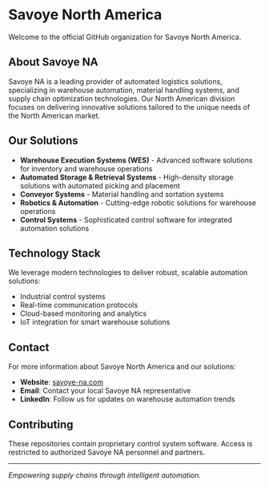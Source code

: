 # Savoye North America

Welcome to the official GitHub organization for Savoye North America.

## About Savoye NA

Savoye NA is a leading provider of automated logistics solutions, specializing in warehouse automation, material handling systems, and supply chain optimization technologies. Our North American division focuses on delivering innovative solutions tailored to the unique needs of the North American market.

## Our Solutions

- **Warehouse Execution Systems (WES)** - Advanced software solutions for inventory and warehouse operations
- **Automated Storage & Retrieval Systems** - High-density storage solutions with automated picking and placement
- **Conveyor Systems** - Material handling and sortation systems
- **Robotics & Automation** - Cutting-edge robotic solutions for warehouse operations
- **Control Systems** - Sophisticated control software for integrated automation solutions


## Technology Stack

We leverage modern technologies to deliver robust, scalable automation solutions:

- Industrial control systems
- Real-time communication protocols
- Cloud-based monitoring and analytics
- IoT integration for smart warehouse solutions

## Contact

For more information about Savoye North America and our solutions:

- **Website**: [savoye-na.com](https://savoye-na.com)
- **Email**: Contact your local Savoye NA representative
- **LinkedIn**: Follow us for updates on warehouse automation trends

## Contributing

These repositories contain proprietary control system software. Access is restricted to authorized Savoye NA personnel and partners.

---

*Empowering supply chains through intelligent automation.*